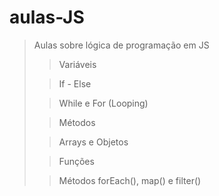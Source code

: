 # aulas-JS

> Aulas sobre lógica de programação em JS
>
>> Variáveis
>
>> If - Else
>
>> While e For (Looping)
>
>> Métodos
>
>> Arrays e Objetos
>
>> Funções
>
>> Métodos forEach(), map() e filter()